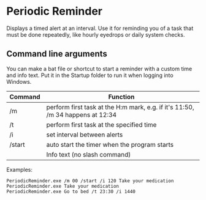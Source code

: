 # Periodic Reminder

Displays a timed alert at an interval. Use it for reminding you of a task that must be done repeatedly, like hourly eyedrops or daily system checks.

## Command line arguments

You can make a bat file or shortcut to start a reminder with a custom time and info text. Put it in the Startup folder to run it when logging into Windows.

| Command | Function                                                                        |
|---------|---------------------------------------------------------------------------------|
|/m       | perform first task at the H:m mark, e.g. if it's 11:50, /m 34 happens at 12:34  |
|/t       | perform first task at the specified time                                        |
|/i       | set interval between alerts                                                     |
|/start   | auto start the timer when the program starts                                    |
|         | Info text (no slash command)                                                    |

Examples:
```
PeriodicReminder.exe /m 00 /start /i 120 Take your medication
PeriodicReminder.exe Take your medication
PeriodicReminder.exe Go to bed /t 23:30 /i 1440
```

